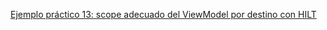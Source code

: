 [Ejemplo práctico 13: scope adecuado del ViewModel por destino con HILT](https://www.javiercarrasco.es/documentation/pmdm/tema4/ejemplopracticot4_13/index.html "target=_blank")
